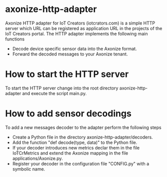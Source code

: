 # axonize-http-adapter
Axonize HTTP adapter for IoT Creators (iotcrators.com) is a simple HTTP server which URL can be registered as application URL in the projects of the IoT Creators portal.
The HTTP adapter implements the following main functions
- Decode device specific sensor data into the Axonize format.
- Forward the decoded messages to your Axonize tenant.

# How to start the HTTP server
To start the HTTP server change into the root directory axonize-http-adapter and execute the script main.py.

# How to add sensor decodings
To add a new messages decoder to the adapter perform the following steps
- Create a Python file in the directory axonize-http-adapter/decoders.
- Add the function "def decode(type, data)" to the Python file.
- If your decoder introduces new metrics declar them in the file IoTCrMetrics and extend the Axonize mapping in the file applications/Axonize.py.
- Register your decoder in the configuration file "CONFIG.py" with a symbolic name.

